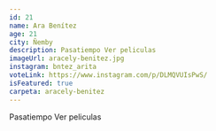 ```yaml
---
id: 21
name: Ara Benítez
age: 21
city: Ñemby
description: Pasatiempo Ver peliculas
imageUrl: aracely-benitez.jpg
instagram: bntez_arita
voteLink: https://www.instagram.com/p/DLMQVUIsPwS/
isFeatured: true
carpeta: aracely-benitez
---
```


Pasatiempo Ver peliculas

